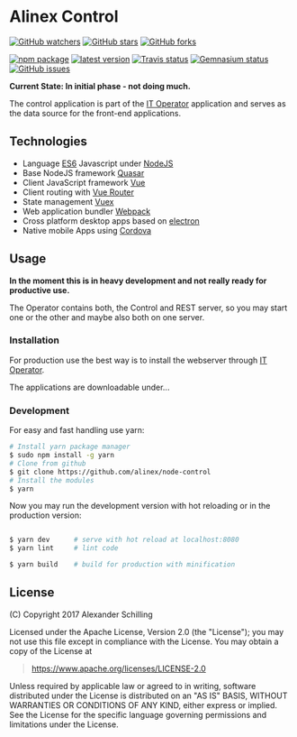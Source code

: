 # Alinex Control

[![GitHub watchers](
  https://img.shields.io/github/watchers/alinex/node-control.svg?style=social&label=Watch&maxAge=86400)](
  https://github.com/alinex/node-control/subscription)<!-- {.hidden-small} -->
[![GitHub stars](
  https://img.shields.io/github/stars/alinex/node-control.svg?style=social&label=Star&maxAge=86400)](
  https://github.com/alinex/node-control)
[![GitHub forks](
  https://img.shields.io/github/forks/alinex/node-control.svg?style=social&label=Fork&maxAge=86400)](
  https://github.com/alinex/node-control)<!-- {.hidden-small} -->
<!-- {p:.right} -->

[![npm package](
  https://img.shields.io/npm/v/alinex-control.svg?maxAge=86400&label=latest%20version)](
  https://www.npmjs.com/package/alinex-control)
[![latest version](
  https://img.shields.io/npm/l/alinex-control.svg?maxAge=86400)](
  #license)<!-- {.hidden-small} -->
[![Travis status](
  https://img.shields.io/travis/alinex/node-control.svg?maxAge=86400&label=develop)](
  https://travis-ci.org/alinex/node-control)
[![Gemnasium status](
  https://img.shields.io/gemnasium/alinex/node-control.svg?maxAge=86400)](
  https://gemnasium.com/alinex/node-control)
[![GitHub issues](
  https://img.shields.io/github/issues/alinex/node-control.svg?maxAge=86400)](
  https://github.com/alinex/node-control/issues)<!-- {.hidden-small} -->

__Current State: In initial phase - not doing much.__

The control application is part of the [IT Operator](https://github.com/alinex/node-operator)
application and serves as the data source for the front-end applications.

## Technologies

- Language [ES6](http://es6-features.org/#Constants) Javascript under [NodeJS](https://nodejs.org/en/)
- Base NodeJS framework [Quasar](http://quasar-framework.org/)
- Client JavaScript framework [Vue](https://vuejs.org/)
- Client routing with [Vue Router](http://router.vuejs.org/en/)
- State management [Vuex](https://vuex.vuejs.org/en/)
- Web application bundler [Webpack](https://webpack.js.org/)
- Cross platform desktop apps based on [electron](https://electron.atom.io/)
- Native mobile Apps using [Cordova](https://cordova.apache.org/)

## Usage

**In the moment this is in heavy development and not really ready for productive use.**

The Operator contains both, the Control and REST server, so you may start one or
the other and maybe also both on one server.

### Installation

For production use the best way is to install the webserver through
[IT Operator](https://github.com/alinex/node-operator).

The applications are downloadable under...

### Development

For easy and fast handling use yarn:

``` bash
# Install yarn package manager
$ sudo npm install -g yarn
# Clone from github
$ git clone https://github.com/alinex/node-control
# Install the modules
$ yarn
```

Now you may run the development version with hot reloading or in the production
version:

``` bash

$ yarn dev      # serve with hot reload at localhost:8080
$ yarn lint     # lint code

$ yarn build    # build for production with minification
```

## License

(C) Copyright 2017 Alexander Schilling

Licensed under the Apache License, Version 2.0 (the "License");
you may not use this file except in compliance with the License.
You may obtain a copy of the License at

>  <https://www.apache.org/licenses/LICENSE-2.0>

Unless required by applicable law or agreed to in writing, software
distributed under the License is distributed on an "AS IS" BASIS,
WITHOUT WARRANTIES OR CONDITIONS OF ANY KIND, either express or implied.
See the License for the specific language governing permissions and
limitations under the License.
